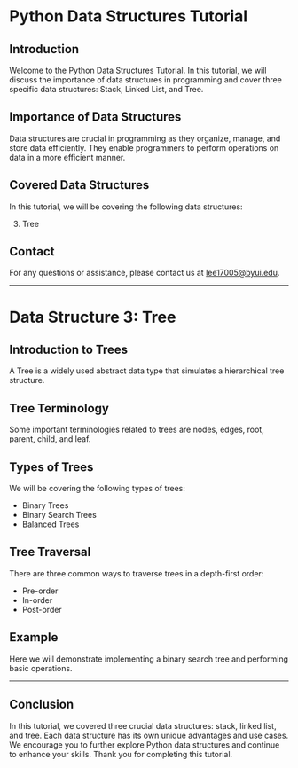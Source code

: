 # Python Data Structures Tutorial

## Introduction

Welcome to the Python Data Structures Tutorial. In this tutorial, we will discuss the importance of data structures in programming and cover three specific data structures: Stack, Linked List, and Tree.

## Importance of Data Structures

Data structures are crucial in programming as they organize, manage, and store data efficiently. They enable programmers to perform operations on data in a more efficient manner.

## Covered Data Structures

In this tutorial, we will be covering the following data structures:

3. Tree

## Contact

For any questions or assistance, please contact us at lee17005@byui.edu.

---

# Data Structure 3: Tree

## Introduction to Trees

A Tree is a widely used abstract data type that simulates a hierarchical tree structure.

## Tree Terminology

Some important terminologies related to trees are nodes, edges, root, parent, child, and leaf.

## Types of Trees

We will be covering the following types of trees:

- Binary Trees
- Binary Search Trees
- Balanced Trees

## Tree Traversal

There are three common ways to traverse trees in a depth-first order:

- Pre-order
- In-order
- Post-order

## Example

Here we will demonstrate implementing a binary search tree and performing basic operations.

---

## Conclusion

In this tutorial, we covered three crucial data structures: stack, linked list, and tree. Each data structure has its own unique advantages and use cases. We encourage you to further explore Python data structures and continue to enhance your skills. Thank you for completing this tutorial.
